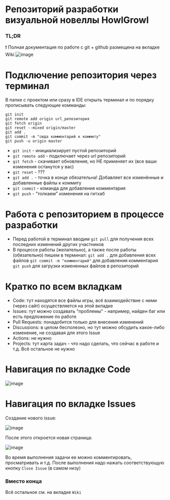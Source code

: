 # Репозиторий разработки визуальной новеллы HowlGrowl
### TL;DR

❗ Полная документация по работе с git + github размещена на вкладке Wiki
![image](https://github.com/user-attachments/assets/8b1e8ef5-6c80-4d32-a08a-dd4178380896)


# Подключение репозитория через терминал
В папке с проектом или сразу в IDE открыть терминал и по порядку прописывать следующие комманды:
```
git init
git remote add origin url_репозитория
git fetch origin
git reset --mixed origin/master
git add .
git commit -m "сюда комментарий к коммиту"
git push -u origin master
```
- `git init` - инициализирует пустой репозиторий
- `git remote add` - подключает через url репозиторий
- `git fetch` - скачивает обновления, но НЕ применяет их (все ваши изменения останутся у вас)
- `git reset` - ???
- `git add .` - точка в конце обязательна! Добавляет все изменённые и добавленные файлы к коммиту
- `git commit` - команда для добавления комментария
- `git push` - "толкаем" изменения на гитхаб

# Работа с репозиторием в процессе разработки
- Перед работой в терминал вводим `git pull` для получения всех последних изменений других участников
- В процессе работы (желательно), а также после работы (обязательно) пишем в терминал:
  `git add .` для добавления всех файлов
  `git commit -m "комментарий"` для добавления комментария
  `git push` для загрузки измененных файлов в репозиторий

# Кратко по всем вкладкам
- Code: тут находятся все файлы игры, всё взаимодействие с ними (через сайт) осуществляется на этой вкладке
- Issues: тут можно создавать "проблемы" - например, найден баг или есть предложение по работе
- Pull Requests: понадобится только для внесения изменений
- Discussions: в целом бесполезно, но тут можно обсудить какое-либо изменение, не создавая для этого Issue
- Actions: не нужно
- Projects: тут карта задач - что надо сделать, что сейчас в работе и т.д.
Всё остальное не нужно

# Навигация по вкладке Code
![image](https://github.com/user-attachments/assets/e8d1e41f-cdc3-4986-a936-83c5de07a003)

# Навигация по вкладке Issues
Создание нового issue:

![image](https://github.com/user-attachments/assets/702cc199-d251-4fe1-a549-a6cb69c9267b)

После этого откроется новая страница:

![image](https://github.com/user-attachments/assets/5d86c282-f189-481e-a6a9-2641505dfa4f)

Во время выполнения задачи ее можно комментировать, просматривать и т.д. После выполнения надо нажать соответствующую кнопку `Close Issue` (в самом низу)

### Вместо конца
Всё остальное см. на вкладке `Wiki`
